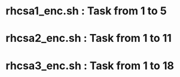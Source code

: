 # rhcsa1_enc.sh : Task from 1 to 5
# rhcsa2_enc.sh : Task from 1 to 11
# rhcsa3_enc.sh : Task from 1 to 18
